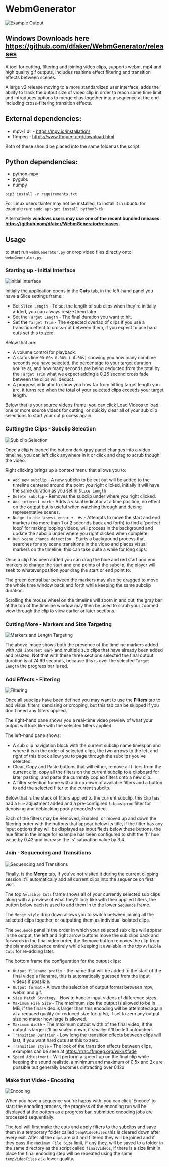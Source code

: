 # WebmGenerator

![Example Output](https://github.com/dfaker/WebmGenerator/blob/master/DocumentationImages/exampleOutput.gif)

## Windows Downloads here https://github.com/dfaker/WebmGenerator/releases

A tool for cutting, filtering and joining video clips, supports webm, mp4 and high quality gif outputs, includes realtime effect filtering and transition effects between scenes.

A large v2 release moving to a more standardized user interface, adds the ability to track the output size of video clip in order to reach some time limit and introduces options to merge clips together into a sequence at the end including cross-filtering transition effects.

## External dependencies:
- mpv-1.dll - https://mpv.io/installation/
- ffmpeg - https://www.ffmpeg.org/download.html

Both of these should be placed into the same folder as the script.

## Python dependencies:

- python-mpv
- pygubu
- numpy

 `pip3 install -r requirements.txt`
 
 For Linux users tkinter may not be installed, to install it in ubuntu for example run: `sudo apt-get install python3-tk`
 
 Alternatively **windows users may use one of the recent bundled releases: https://github.com/dfaker/WebmGenerator/releases.**

## Usage

to start run `webmGenerator.py` or drop video files directly onto `webmGenerator.py`.

### Starting up - Initial Interface

![Initial Interface](https://github.com/dfaker/WebmGenerator/blob/master/DocumentationImages/01%20-%20UI-Initial-Interface.png)

Initially the application opens in the **Cuts** tab, in the left-hand panel you have a Slice settings frame:

- Set `Slice Length` - To set the length of sub clips when they're initially added, you can always resize them later.
- Set the `Target Length` - The final duration you want to hit.
- Set the `Target Trim` - The expected overlap of clips if you use a transition effect to cross-cut between them, if you expect to use hard cuts set this to zero.

Below that are:

- A volume control for playback.
- A status line `00.00s 0.00% (-0.00s)` showing you how many combine seconds you have selected, the percentage to your target duration you're at, and how many seconds are being deducted from the total by the `Target Trim` what we expect adding a 0.25 second cross fade between the clips will deduct.
- A progress indicator to show you how far from hitting target length you are, it turns red when the total of your selected clips exceeds your target length.

Below that is your source videos frame, you can click Load Videos to load one or more source videos for cutting, or quickly clear all of your sub clip selections to start your cut process again.

### Cutting the Clips - Subclip Selection

![Sub clip Selection](https://github.com/dfaker/WebmGenerator/blob/master/DocumentationImages/02%20-%20UI-Clip%20Addition.png)

Once a clip is loaded the bottom dark gray panel changes into a video timeline, you can left click anywhere in it or click and drag to scrub though the video.

Right clicking brings up a context menu that allows you to:

- `Add new subclip` - A new subclip to be cut out will be added to the timeline centered around the point you right clicked, initially it will have the same duration as you set in `Slice Length`
- `Delete subclip` - Removes the subclip under where you right clicked.
- `Add interest mark` - Adds a visual indicator at a time position, no effect on the output but is useful when watching through and decing representative scenes.
- `Nudge to the lowest error +- #s` - Attempts to move the start and end markers (no more than 1 or 2 seconds back and forth) to find a 'perfect loop' for making looping videos, will process in the background and update the subclip under where you right clicked when complete.
- `Run scene change detection` - Starts a background process that searches for any scene transitions in the video and places visual markers on the timeline, this can take quite a while for long clips.

Once a clip has been added you can drag the blue and red start and end markers to change the start and end points of the subclip, the player will seek to whatever position your drag the start or end point to.

The green central bar between the markers may also be dragged to move the whole time window back and forth while keeping the same subclip duration.

Scrolling the mouse wheel on the timeline will zoom in and out, the gray bar at the top of the timeline window may then be used to scrub your zoomed view through the clip to view earlier or later sections.

### Cutting More - Markers and Size Targeting

![Markers and Length Targeting](https://github.com/dfaker/WebmGenerator/blob/master/DocumentationImages/03%20-%20Multiple%20clips%20and%20markers.png)

The above image shows both the presence of the timeline markers added with `Add interest mark` and multiple sub clips that have already been added and resized, Not that with these three sections selected the final output duration is at 74.69 seconds, because this is over the selected `Target Length` the progress bar is red.

### Add Effects - Filtering

![Filtering](https://github.com/dfaker/WebmGenerator/blob/master/DocumentationImages/04%20-%20Filtering.png)

Once all subclips have been defined you may want to use the **Filters** tab to add visual filters, denoising or cropping, but this tab can be skipped if you don't need any filters applied.

The right-hand pane shows you a real-time video preview of what your output will look like with the selected filters applied.

The left-hand pane shows:
- A sub clip navigation block with the current subclip name timespan and where it is in the order of selected clips, the two arrows to the left and right of this block allow you to page through the subclips you've selected.
- Clear, Copy and Paste buttons that will either, remove all filters from the current clip, copy all the filters on the current subclip to a clipboard for later pasting, and paste the currently copied filters onto a new clip.
- A filter selection frame with a drop down of available filters and a button to add the selected filter to the current subclip.

Below that is the stack of filters applied to the current subclip, this clip has had a `hue` adjustment added and a pre-configired `libpostproc` filter for denoising and deblocking poorly encoded video.

Each of the filters may be Removed, Enabled, or moved up and down the filtering order with the buttons that appear below its title, if the filter has any input options they will be displayed as input fields below these buttons, the hue filter in the image for example has been configured to shift the 'h' hue value by 0.42 and increase the 's' saturation value by 3.4.

### Join - Sequencing and Transitions

![Sequencing and Transitions](https://github.com/dfaker/WebmGenerator/blob/master/DocumentationImages/05%20-%20Sequencing%20and%20Transitions.png)

Finally, is the **Merge** tab, If you've not visited it during the current clipping session it'll automatically add all current clips into the sequence on first visit.

The top `Avlaible Cuts` frame shows all of your currently selected sub clips along with a preview of what they'll look like with their applied filters, the button below each is used to add them in to the lower `Sequence` frame.

The `Merge style` drop down allows you to switch between joining all the selected clips together, or outputting them as individual isolated clips.

The `Sequence` panel is the order in which your selected sub clips will appear in the output, the left and right arrow buttons move the sub clips back and forwards in the final video order, the Remove button removes the clip from the planned sequence entirely while keeping it available in the top `Avlaible Cuts` for re-adding later.

The bottom frame the configuration for the output clips:
- `Output filename prefix` - the name that will be added to the start of the final video's filename, this is automatically guessed from the input videos if possible.
- `Output format` - Allows the selection of output format between mpv, webm and gif.
- `Size Match Strategy` - How to handle input videos of difference sizes.
- `Maximum File Size` - The maximum size the output is allowed to be in MB, if the final video is larger than this encoding will be attempted again at a reduced quality (or reduced size for .gifs), if set to zero any output size no matter how large is allowed.
- `Maximum Width` - The maximum output width of the final video, if the output is larger it'll be scaled down, if smaller it'll be left untouched.
- `Transition Duration` - Low long the transition effects between clips will last, if you want hard cuts set this to zero.
- `Transition style` - The look of the transition effects between clips, examples can be seen at https://trac.ffmpeg.org/wiki/Xfade
- `Speed Adjustment` - Will perform a speed-up on the final clip while keeping the sound realistic, a minimum and maximum of 0.5x and 2x are possible but generally becomes distracting over 0.12x

### Make that Video - Encoding

![Encoding](https://github.com/dfaker/WebmGenerator/blob/master/DocumentationImages/06%20-%20Encoding.png)

When you have a sequence you're happy with, you can click 'Encode' to start the encoding process, the progress of the encoding run will be displayed at the bottom as a progress bar, submitted encoding jobs are processed sequentially.

The tool will first make the cuts and apply filters to the subclips and save them in a temporary folder called `tempVideoFiles` this is cleared down after every exit.
After all the clips are cut and filtered they will be joined and if they pass the `Maximum File Size` limit, if any they, will be saved to a folder in the same directory as the script called `finalVideos`, if there is a size limit in place the final encoding step will be repeated using the same `tempVideoFiles` at a lower quality.
